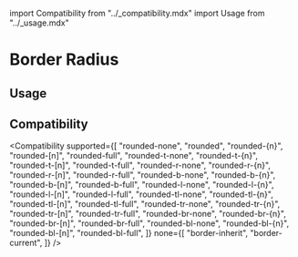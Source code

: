 import Compatibility from "../\_compatibility.mdx"
import Usage from "../\_usage.mdx"

# Border Radius

## Usage

<Usage />

## Compatibility

<Compatibility
supported={[
"rounded-none",
"rounded",
"rounded-{n}",
"rounded-[n]",
"rounded-full",
"rounded-t-none",
"rounded-t-{n}",
"rounded-t-[n]",
"rounded-t-full",
"rounded-r-none",
"rounded-r-{n}",
"rounded-r-[n]",
"rounded-r-full",
"rounded-b-none",
"rounded-b-{n}",
"rounded-b-[n]",
"rounded-b-full",
"rounded-l-none",
"rounded-l-{n}",
"rounded-l-[n]",
"rounded-l-full",
"rounded-tl-none",
"rounded-tl-{n}",
"rounded-tl-[n]",
"rounded-tl-full",
"rounded-tr-none",
"rounded-tr-{n}",
"rounded-tr-[n]",
"rounded-tr-full",
"rounded-br-none",
"rounded-br-{n}",
"rounded-br-[n]",
"rounded-br-full",
"rounded-bl-none",
"rounded-bl-{n}",
"rounded-bl-[n]",
"rounded-bl-full",
]}
none={[
"border-inherit",
"border-current",
]}
/>
